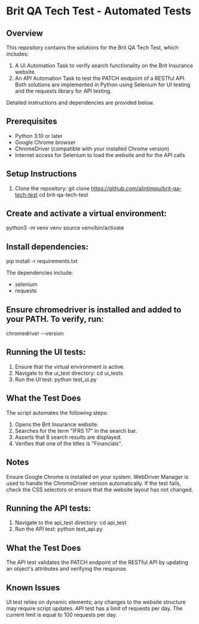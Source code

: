 # Brit QA Tech Test - Automated Tests

## Overview
This repository contains the solutions for the Brit QA Tech Test, which includes:
1. A UI Automation Task to verify search functionality on the Brit Insurance website.
2. An API Automation Task to test the PATCH endpoint of a RESTful API.
Both solutions are implemented in Python using Selenium for UI testing and the requests library for API testing. 

Detailed instructions and dependencies are provided below.

## Prerequisites
- Python 3.10 or later
- Google Chrome browser
- ChromeDriver (compatible with your installed Chrome version)
- Internet access for Selenium to load the website and for the API calls

## Setup Instructions
1. Clone the repository:
    git clone https://github.com/alintimpu/brit-qa-tech-test
    cd brit-qa-tech-test

## Create and activate a virtual environment:
python3 -m venv venv
source venv/bin/activate

## Install dependencies:
pip install -r requirements.txt

The dependencies include:
- selenium
- requests

## Ensure chromedriver is installed and added to your PATH. To verify, run:
chromedriver --version


##  Running the UI tests:
1. Ensure that the virtual environment is active.
2. Navigate to the ui_test directory:
    cd ui_tests
3. Run the UI test:
    python test_ui.py

## What the Test Does
The script automates the following steps:

1. Opens the Brit Insurance website.
2. Searches for the term "IFRS 17" in the search bar.
3. Asserts that 8 search results are displayed.
4. Verifies that one of the titles is "Financials".

## Notes
Ensure Google Chrome is installed on your system.
WebDriver Manager is used to handle the ChromeDriver version automatically.
If the test fails, check the CSS selectors or ensure that the website layout has not changed.


## Running the API tests:
1. Navigate to the api_test directory:
    cd api_test
2. Run the API test:
    python test_api.py

## What the Test Does
The API test validates the PATCH endpoint of the RESTful API by updating an object's attributes and verifying the response.


## Known Issues
UI test relies on dynamic elements; any changes to the website structure may require script updates.
API test has a limit of requests per day. The current limit is equal to 100 requests per day.